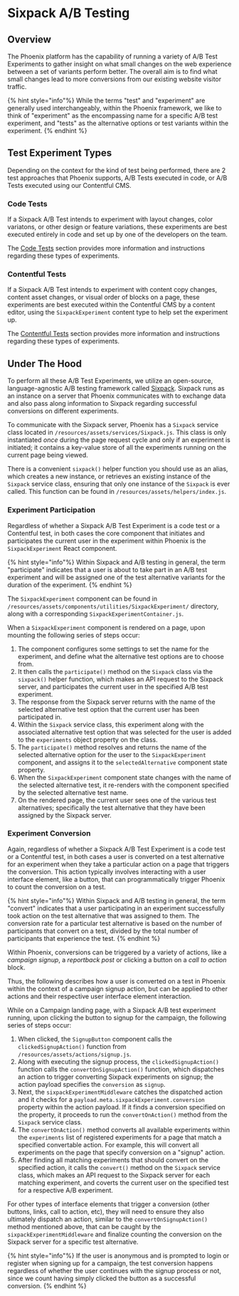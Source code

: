 # Sixpack A/B Testing

## Overview

The Phoenix platform has the capability of running a variety of A/B Test Experiments to gather insight on what small changes on the web experience between a set of variants perform better. The overall aim is to find what small changes lead to more conversions from our existing website visitor traffic.

{% hint style="info"%}
While the terms "test" and "experiment" are generally used interchangeably, within the Phoenix framework, we like to think of "experiment" as the encompassing name for a specific A/B test experiment, and "tests" as the alternative options or test variants within the experiment.
{% endhint %}

## Test Experiment Types

Depending on the context for the kind of test being performed, there are 2 test approaches that Phoenix supports, A/B Tests executed in code, or A/B Tests executed using our Contentful CMS.

### Code Tests

If a Sixpack A/B Test intends to experiment with layout changes, color variatons, or other design or feature variations, these experiments are best executed entirely in code and set up by one of the developers on the team.

The [Code Tests](sixpack-code-tests.md) section provides more information and instructions regarding these types of experiments.

### Contentful Tests

If a Sixpack A/B Test intends to experiment with content copy changes, content asset changes, or visual order of blocks on a page, these experiments are best executed within the Contentful CMS by a content editor, using the `SixpackExperiment` content type to help set the experiment up.

The [Contentful Tests](sixpack-contentful-tests.md) section provides more information and instructions regarding these types of experiments.

## Under The Hood

To perform all these A/B Test Experiments, we utilize an open-source, language-agnostic A/B testing framework called [Sixpack](https://github.com/sixpack/sixpack). Sixpack runs as an instance on a server that Phoenix communicates with to exchange data and also pass along information to Sixpack regarding successful conversions on different experiments.

To communicate with the Sixpack server, Phoenix has a `Sixpack` service class located in `/resources/assets/services/Sixpack.js`. This class is only instantiated _once_ during the page request cycle and only if an experiment is initiated; it contains a key-value store of all the experiments running on the current page being viewed.

There is a convenient `sixpack()` helper function you should use as an alias, which creates a new instance, or retrieves an existing instance of the `Sixpack` service class, ensuring that only one instance of the `Sixpack` is ever called. This function can be found in `/resources/assets/helpers/index.js`.

### Experiment Participation

Regardless of whether a Sixpack A/B Test Experiment is a code test or a Contentful test, in both cases the core component that initiates and participates the current user in the experiment within Phoenix is the `SixpackExperiment` React component.

{% hint style="info"%}
Within Sixpack and A/B testing in general, the term "participate" indicates that a user is about to take part in an A/B test experiment and will be assigned one of the test alternative variants for the duration of the experiment.
{% endhint %}

The `SixpackExperiment` component can be found in `/resources/assets/components/utilities/SixpackExperiment/` directory, along with a corresponding `SixpackExperimentContainer.js`.

When a `SixpackExperiment` component is rendered on a page, upon mounting the following series of steps occur:

1. The component configures some settings to set the name for the experiment, and define what the alternative test options are to choose from.
2. It then calls the `participate()` method on the `Sixpack` class via the `sixpack()` helper function, which makes an API request to the Sixpack server, and participates the current user in the specified A/B test experiment.
3. The response from the Sixpack server returns with the name of the selected alternative test option that the current user has been participated in.
4. Within the `Sixpack` service class, this experiment along with the associated alternative test option that was selected for the user is added to the `experiments` object property on the class.
5. The `participate()` method resolves and returns the name of the selected alternative option for the user to the `SixpackExperiment` component, and assigns it to the `selectedAlternative` component state property.
6. When the `SixpackExperiment` component state changes with the name of the selected alternative test, it re-renders with the component specified by the selected alternative test name.
7. On the rendered page, the current user sees one of the various test alternatives; specifically the test alternative that they have been assigned by the Sixpack server.

### Experiment Conversion

Again, regardless of whether a Sixpack A/B Test Experiment is a code test or a Contentful test, in both cases a user is converted on a test alternative for an experiment when they take a particular action on a page that triggers the conversion. This action typically involves interacting with a user interface element, like a button, that can programmatically trigger Phoenix to count the conversion on a test.

{% hint style="info"%}
Within Sixpack and A/B testing in general, the term "convert" indicates that a user participating in an experiment successfully took action on the test alternative that was assigned to them. The conversion rate for a particular test alternative is based on the number of participants that convert on a test, divided by the total number of participants that experience the test.
{% endhint %}

Within Phoenix, conversions can be triggered by a variety of actions, like a _campaign signup_, a _reportback post_ or clicking a button on a _call to action_ block.

Thus, the following describes how a user is converted on a test in Phoenix within the context of a campaign signup action, but can be applied to other actions and their respective user interface element interaction.

While on a Campaign landing page, with a Sixpack A/B test experiment running, upon clicking the button to signup for the campaign, the following series of steps occur:

1. When clicked, the `SignupButton` component calls the `clickedSignupAction()` function from `/resources/assets/actions/signup.js`.
2. Along with executing the signup process, the `clickedSignupAction()` function calls the `convertOnSignupAction()` function, which dispatches an action to trigger converting Sixpack experiments on signup; the action payload specifies the `conversion` as `signup`.
3. Next, the `sixpackExperimentMiddleware` catches the dispatched action and it checks for a `payload.meta.sixpackExperiment.conversion` property within the action payload. If it finds a conversion specified on the property, it proceeds to run the `convertOnAction()` method from the `Sixpack` service class.
4. The `convertOnAction()` method converts all available experiments within the `experiments` list of registered experiments for a page that match a specified convertable action. For example, this will convert all experiments on the page that specify conversion on a "signup" action.
5. After finding all matching experiments that should convert on the specified action, it calls the `convert()` method on the `Sixpack` service class, which makes an API request to the Sixpack server for each matching experiment, and coverts the current user on the specified test for a respective A/B experiment.

For other types of interface elements that trigger a conversion (other buttons, links, call to action, etc), they will need to ensure they also ultimately dispatch an action, similar to the `convertOnSignupAction()` method mentioned above, that can be caught by the `sixpackExperimentMiddleware` and finalize counting the conversion on the Sixpack server for a specific test alternative.

{% hint style="info"%}
If the user is anonymous and is prompted to login or register when signing up for a campaign, the test conversion happens regardless of whether the user continues with the signup process or not, since we count having simply clicked the button as a successful conversion.
{% endhint %}
